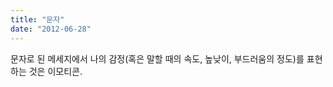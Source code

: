 ```yaml
---
title: "문자"
date: "2012-06-28"
---
```


문자로 된 메세지에서 나의 감정(혹은 말할 때의 속도, 높낮이, 부드러움의 정도)를 표현하는 것은 이모티콘.

